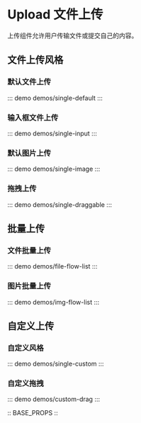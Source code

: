 # Upload 文件上传

上传组件允许用户传输文件或提交自己的内容。

## 文件上传风格

### 默认文件上传

::: demo demos/single-default
:::

### 输入框文件上传

::: demo demos/single-input
:::

### 默认图片上传

::: demo demos/single-image
:::

### 拖拽上传

::: demo demos/single-draggable
:::

## 批量上传

### 文件批量上传

::: demo demos/file-flow-list
:::

### 图片批量上传

::: demo demos/img-flow-list
:::

## 自定义上传

### 自定义风格

::: demo demos/single-custom
:::

### 自定义拖拽

::: demo demos/custom-drag
:::

:: BASE_PROPS ::
